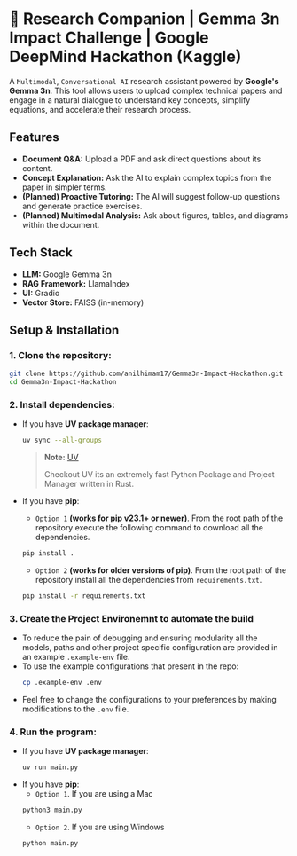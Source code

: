 # 🔬 Research Companion | Gemma 3n Impact Challenge | Google DeepMind Hackathon (Kaggle)

A `Multimodal`, `Conversational AI` research assistant powered by **Google's Gemma 3n**. This tool allows users to upload complex technical papers and engage in a natural dialogue to understand key concepts, simplify equations, and accelerate their research process.

## Features
- **Document Q&A:** Upload a PDF and ask direct questions about its content.
- **Concept Explanation:** Ask the AI to explain complex topics from the paper in simpler terms.
- **(Planned) Proactive Tutoring:** The AI will suggest follow-up questions and generate practice exercises.
- **(Planned) Multimodal Analysis:** Ask about figures, tables, and diagrams within the document.

## Tech Stack
- **LLM:** Google Gemma 3n
- **RAG Framework:** LlamaIndex
- **UI:** Gradio
- **Vector Store:** FAISS (in-memory)

## Setup & Installation

### 1. Clone the repository:
   ```bash
   git clone https://github.com/anilhimam17/Gemma3n-Impact-Hackathon.git
   cd Gemma3n-Impact-Hackathon
   ```
### 2. Install dependencies:
- If you have **UV package manager**: 
    ```bash
    uv sync --all-groups
    ```

    > **Note:** [UV](https://github.com/astral-sh/uv)
    >
    > Checkout UV its an extremely fast Python Package and Project Manager written in Rust.
- If you have **pip**:
    - `Option 1` **(works for pip v23.1+ or newer)**. From the root path of the repository execute the following command to download all the dependencies.
    ```bash
    pip install .
    ```
    - `Option 2` **(works for older versions of pip)**. From the root path of the repository install all the dependencies from `requirements.txt`.
    ```bash
    pip install -r requirements.txt
    ```
### 3. Create the Project Environemnt to automate the build
- To reduce the pain of debugging and ensuring modularity all the models, paths and other project specific configuration are provided in an example `.example-env` file.
- To use the example configurations that present in the repo:
    ```bash
    cp .example-env .env
    ```
- Feel free to change the configurations to your preferences by making modifications to the `.env` file.
### 4. Run the program:
- If you have **UV package manager**: 
    ```bash
    uv run main.py
    ```
- If you have **pip**:
    - `Option 1`. If you are using a Mac
    ```bash
    python3 main.py
    ```
    - `Option 2`. If you are using Windows
    ```bash
    python main.py
    ```